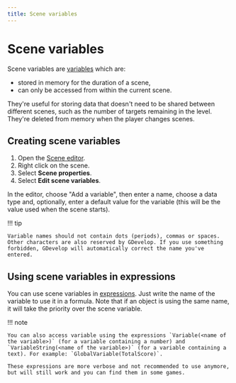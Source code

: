 ```yaml
---
title: Scene variables
---
```

# Scene variables

Scene variables are [variables](/gdevelop5/all-features/variables) which are:

- stored in memory for the duration of a scene,
- can only be accessed from within the current scene.

They're useful for storing data that doesn't need to be shared between different scenes, such as the number of targets remaining in the level. They're deleted from memory when the player changes scenes.

## Creating scene variables

1. Open the [Scene editor](/gdevelop5/interface/scene-editor).
2. Right click on the scene.
3. Select **Scene properties**.
4. Select **Edit scene variables**.

In the editor, choose "Add a variable", then enter a name, choose a data type and, optionally, enter a default value for the variable (this will be the value used when the scene starts).

!!! tip

    Variable names should not contain dots (periods), commas or spaces. Other characters are also reserved by GDevelop. If you use something forbidden, GDevelop will automatically correct the name you've entered.

## Using scene variables in expressions

You can use scene variables in [expressions](/gdevelop5/all-features/expressions). Just write the name of the variable to use it in a formula. Note that if an object is using the same name, it will take the priority over the scene variable.

!!! note

    You can also access variable using the expressions `Variable(<name of the variable>)` (for a variable containing a number) and `VariableString(<name of the variable>)` (for a variable containing a text). For example: `GlobalVariable(TotalScore)`.

    These expressions are more verbose and not recommended to use anymore, but will still work and you can find them in some games.
